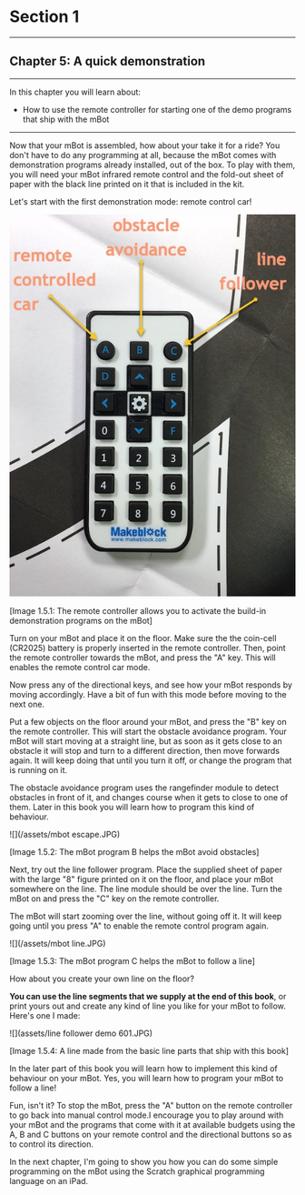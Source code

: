 # Section 1

---

## Chapter 5: A quick demonstration

---

In this chapter you will learn about:

* How to use the remote controller for starting one of the demo programs that ship with the mBot

---

Now that your mBot is assembled, how about your take it for a ride? You don't have to do any programming at all, because the mBot comes with demonstration programs already installed, out of the box. To play with them, you will need your mBot infrared remote control and the fold-out sheet of paper with the black line printed on it that is included in the kit.

Let's start with the first demonstration mode: remote control car!

![](/assets/IMG_9622.JPG)

\[Image 1.5.1: The remote controller allows you to activate the build-in demonstration programs on the mBot\]

Turn on your mBot and place it on the floor. Make sure the the coin-cell \(CR2025\) battery is properly inserted in the remote controller. Then, point the remote controller towards the mBot, and press the "A" key. This will enables the remote control car mode.

Now press any of the directional keys, and see how your mBot responds by moving accordingly. Have a bit of fun with this mode before moving to the next one.

Put a few objects on the floor around your mBot, and press the "B" key on the remote controller. This will start the obstacle avoidance program. Your mBot will start moving at a straight line, but as soon as it gets close to an obstacle it will stop and turn to a different direction, then move forwards again. It will keep doing that until you turn it off, or change the program that is running on it.

The obstacle avoidance program uses the rangefinder module to detect obstacles in front of it, and changes course when it gets to close to one of them. Later in this book you will learn how to program this kind of behaviour.

![](/assets/mbot escape.JPG)

\[Image 1.5.2: The mBot program B helps the mBot avoid obstacles\]

Next, try out the line follower program. Place the supplied sheet of paper with the large "8" figure printed on it on the floor, and place your mBot somewhere on the line. The line module should be over the line. Turn the mBot on and press the "C" key on the remote controller.

The mBot will start zooming over the line, without going off it. It will keep going until you press "A" to enable the remote control program again.

![](/assets/mbot line.JPG)

\[Image 1.5.3: The mBot program C helps the mBot to follow a line\]

How about you create your own line on the floor?

**You can use the line segments that we supply at the end of this book**, or print yours out and create any kind of line you like for your mBot to follow. Here's one I made:

![](assets/line follower demo 601.JPG)

\[Image 1.5.4: A line made from the basic line parts that ship with this book\]

In the later part of this book you will learn how to implement this kind of behaviour on your mBot. Yes, you will learn how to program your mBot to follow a line!

Fun, isn't it? To stop the mBot, press the "A" button on the remote controller to go back into manual control mode.I encourage you to play around with your mBot and the programs that come with it at available budgets using the A, B and C buttons on your remote control and the directional buttons so as to control its direction.

In the next chapter, I'm going to show you how you can do some simple programming on the mBot using the Scratch graphical programming language on an iPad.

